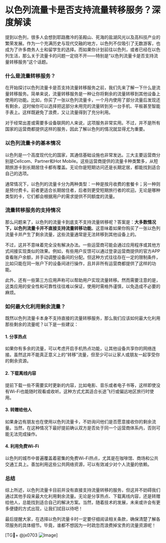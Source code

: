 # 以色列流量卡是否支持流量转移服务？深度解读

提到以色列，很多人会想到耶路撒冷的圣殿山、死海的盐湖风光以及高科技产业的繁荣发展。作为一个充满历史与现代交融的地方，以色列不仅吸引了无数游客，也成为了许多商务人士和留学生的选择。而如果你计划前往以色列，或者已经在以色列生活，那么关于流量卡的问题一定绕不开——特别是“以色列流量卡是否支持流量转移服务”这个话题。

### 什么是流量转移服务？

在开始探讨以色列流量卡是否支持流量转移服务之前，我们先来了解一下什么是流量转移服务。简单来说，流量转移服务是一种让你将剩余的流量转移到其他设备上使用的功能。比如，你买了一张以色列流量卡，一个月内使用了部分流量后发现还有剩余，这时候你可以选择把这部分未用完的流量转到另一台手机、平板甚至智能手表上。这样既避免了浪费，又让流量得到了充分利用。

对于经常出差或需要多设备联网的人来说，这项服务非常实用。不过，并不是所有国家的运营商都提供这样的服务，因此了解以色列的情况就显得尤为重要。

### 以色列流量卡的基本情况

以色列是一个高度现代化的国家，其通信基础设施也非常发达。三大主要运营商分别是Cellcom、Partner和Hot Mobile。这些运营商提供的流量卡种类繁多，从短期旅游卡到长期居住卡都有覆盖。无论你是短期访问还是长期定居，都能找到适合自己的选项。

通常情况下，以色列的流量卡分为两种类型：一种是按月收费的套餐卡；另一种则是预付费卡。前者更适合长期居住者，后者则更受短期旅行者的欢迎。无论是哪种类型的卡，它们都会根据用户的需求提供不同额度的流量。

### 流量转移服务的支持情况

那么问题来了，以色列的流量卡到底支不支持流量转移呢？答案是：**大多数情况下，以色列流量卡并不直接支持流量转移功能**。这意味着如果你购买了一张以色列流量卡并产生了剩余流量，这些流量通常是无法转移到其他设备上的。

不过，这并不意味着完全没有解决办法。一些运营商可能会通过应用程序或其他方式间接实现类似的效果。例如，有些用户反馈可以通过登录运营商提供的官方APP查看账户余额，并手动调整设备间的分配。但这种方式往往存在一定的限制条件，比如只能在同一账户下的设备间进行操作，且并非所有运营商都提供了这样的功能。

此外，还有一些第三方应用声称可以帮助用户实现流量转移。然而需要注意的是，这类应用的安全性和可靠性往往难以保证，使用时需格外谨慎，以免造成不必要的麻烦。

### 如何最大化利用剩余流量？

既然以色列流量卡本身不支持直接的流量转移服务，那么我们应该如何最大化利用那些剩余的流量呢？以下是一些建议：

#### 1. 分享热点
如果你有多余的流量，可以考虑开启手机热点功能，让其他设备共享你的网络连接。虽然这并不能真正意义上的“转移”流量，但至少可以让家人或朋友一起享受你的剩余资源。

#### 2. 下载离线内容
提前下载一些不需要实时更新的内容，比如电影、音乐或者电子书等，这样即使没有Wi-Fi也能随时观看或收听。这种方式尤其适合长途飞行或偏远地区旅行时使用。

#### 3. 转赠给他人
如果身边有朋友也在使用以色列流量卡，不妨询问他们是否愿意接收你的剩余流量。当然，在这种情况下最好提前确认双方是否处于同一个运营商体系内，否则可能无法完成操作。

#### 4. 利用免费Wi-Fi
以色列的城市中普遍覆盖着密集的免费Wi-Fi热点，尤其是在咖啡馆、商场和公共交通工具上。善加利用这些公共网络资源，可以有效减少对个人流量的依赖。

### 总结

综上所述，以色列流量卡目前并没有直接支持流量转移的服务，但这并不妨碍我们通过其他手段来最大化利用剩余流量。无论是分享热点、下载离线内容，还是转赠给他人，总能找到适合自己的解决方案。当然，随着技术的发展，未来或许会有更多便捷的方式出现，让我们拭目以待吧！

最后提醒大家，在选择以色列流量卡时一定要仔细阅读相关条款，确保清楚了解各项服务的具体细节。毕竟，谁都不想因为一时疏忽而浪费掉宝贵的流量资源呢！

[TG💪+ @jx0703 ![Image](https://github.com/user-attachments/assets/dbca1d08-cadb-493c-b0ec-ad6f7a83f270)]